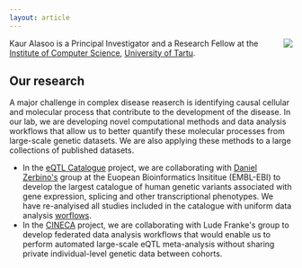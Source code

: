 ```yaml
---
layout: article
---
```


<img style="float: right;" src="https://kauralasoo.github.io/assets/picture.jpeg">

Kaur Alasoo is a Principal Investigator and a Research Fellow at the [Institute of Computer Science](https://www.cs.ut.ee/en), [University of Tartu](https://www.ut.ee/en). 

## Our research
A major challenge in complex disease reaserch is identifying causal cellular and molecular process that contribute to the development of the disease. In our lab, we are developing novel computational methods and data analysis workflows that allow us to better quantify these molecular processes from large-scale genetic datasets. We are also applying these methods to a large collections of published datasets.

* In the [eQTL Catalogue](https://www.ebi.ac.uk/eqtl/) project, we are collaborating with [Daniel Zerbino's](https://www.ebi.ac.uk/about/people/daniel-zerbino) group at the Euopean Bioinformatics Insititue (EMBL-EBI) to develop the largest catalogue of human genetic variants associated with gene expression, splicing and other transcriptional phenotypes. We have re-analyised all studies included in the catalogue with uniform data analysis [worflows](https://kauralasoo.github.io/software.html).
* In the [CINECA](https://www.cineca-project.eu/) project, we are collaborating with Lude Franke's group to develop federated data analysis workflows that would enable us to perform automated large-scale eQTL meta-analysis without sharing private individual-level genetic data between cohorts.



